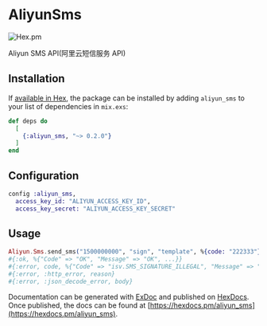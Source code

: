 # AliyunSms

![Hex.pm](https://img.shields.io/hexpm/v/aliyun_sms.svg)

Aliyun SMS API(阿里云短信服务 API)

## Installation

If [available in Hex](https://hex.pm/docs/publish), the package can be installed
by adding `aliyun_sms` to your list of dependencies in `mix.exs`:

```elixir
def deps do
  [
    {:aliyun_sms, "~> 0.2.0"}
  ]
end
```

## Configuration
```elixir
config :aliyun_sms,
  access_key_id: "ALIYUN_ACCESS_KEY_ID",
  access_key_secret: "ALIYUN_ACCESS_KEY_SECRET"
```

## Usage

```elixir
Aliyun.Sms.send_sms("1500000000", "sign", "template", %{code: "222333"})
#{:ok, %{"Code" => "OK", "Message" => "OK", ...}}
#{:error, code, %{"Code" => "isv.SMS_SIGNATURE_ILLEGAL", "Message" => "短信签名不合法"}}
#{:error, :http_error, reason}
#{:error, :json_decode_error, body}
```


Documentation can be generated with [ExDoc](https://github.com/elixir-lang/ex_doc)
and published on [HexDocs](https://hexdocs.pm). Once published, the docs can
be found at [https://hexdocs.pm/aliyun_sms](https://hexdocs.pm/aliyun_sms).


